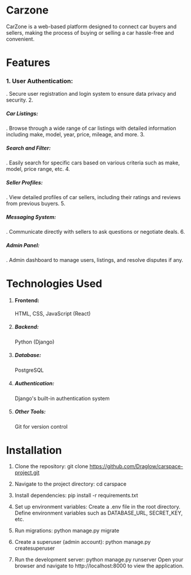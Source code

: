 <h1>Carzone</h1>
    CarZone is a web-based platform designed to connect car buyers and sellers, 
    making the process of buying or selling a car hassle-free and convenient.

<h1>Features</h1>

 <h3> 1. User Authentication:</h3> . Secure user registration and login system to ensure data privacy and security.
 2. <h5>Car Listings:</h5> . Browse through a wide range of car listings with detailed information including make, model, year, price, mileage, and more.
 3. <h5>Search and Filter:</h5> . Easily search for specific cars based on various criteria such as make, model, price range, etc.
 4. <h5>Seller Profiles:</h5> . View detailed profiles of car sellers, including their ratings and reviews from previous buyers.
 5. <h5>Messaging System:</h5> . Communicate directly with sellers to ask questions or negotiate deals.
 6. <h5>Admin Panel:</h5> . Admin dashboard to manage users, listings, and resolve disputes if any.

<h1>Technologies Used</h1>

 1. <h4>Frontend:</h4> HTML, CSS, JavaScript (React)
 2. <h5>Backend:</h5> Python (Django)
 3. <h5>Database:</h5> PostgreSQL
 4. <h5>Authentication:</h5> Django's built-in authentication system
 5. <h5>Other Tools:</h5> Git for version control

<h1>Installation</h1>

1. Clone the repository:
 git clone https://github.com/Draglow/carspace-project.git
 
2. Navigate to the project directory:
 cd carspace

3. Install dependencies:
 pip install -r requirements.txt
 
4. Set up environment variables:
  Create a .env file in the root directory.
  Define environment variables such as DATABASE_URL, SECRET_KEY, etc.

6. Run migrations:
  python manage.py migrate
  
7. Create a superuser (admin account):
 python manage.py createsuperuser

8. Run the development server:
  python manage.py runserver
  Open your browser and navigate to http://localhost:8000 to view the application.










